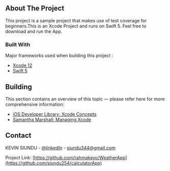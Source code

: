 <!-- ABOUT THE PROJECT -->
## About The Project

This project is a sample project that makes use of test coverage for beginners.This is an Xcode Project and runs on Swift 5. Feel free to download and run the App.

### Built With

Major frameworks used when building this project :
* [Xcode 12](https://developer.apple.com/xcode/)
* [Swift 5](https://swift.org/blog/swift-5-released/)

## Building

This section contains an overview of this topic — please refer here for more comprehensive information:

- [iOS Developer Library: Xcode Concepts][apple-xcode-concepts]
- [Samantha Marshall: Managing Xcode][pewpew-managing-xcode]

[apple-xcode-concepts]: https://developer.apple.com/library/ios/featuredarticles/XcodeConcepts/
[pewpew-managing-xcode]: http://pewpewthespells.com/blog/managing_xcode.html
  
<!-- CONTACT -->
## Contact

KEVIN SIUNDU - [@linkedIn](https://www.linkedin.com/in/kevin-siundu-506b2a162/) - siundu344@gmail.com

Project Link: [https://github.com/rahmakevo/WeatherApp](https://github.com/siundu254/calculatorApp)
